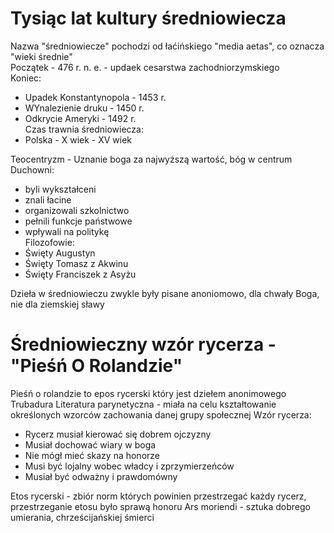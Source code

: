 # Tysiąc lat kultury średniowiecza
Nazwa "średniowiecze" pochodzi od łaćińskiego "media aetas", co oznacza "wieki średnie"  
Początek - 476 r. n. e. - updaek cesarstwa zachodniorzymskiego  
Koniec:  
- Upadek Konstantynopola - 1453 r.  
- WYnalezienie druku - 1450 r.  
- Odkrycie Ameryki - 1492 r.  
Czas trawnia średniowiecza:  
- Polska - X wiek - XV wiek    
  
Teocentryzm - Uznanie boga za najwyższą wartość, bóg w centrum    
Duchowni:  
- byli wykształceni  
- znali łacine  
- organizowali szkolnictwo  
- pełnili funkcje państwowe  
- wpływali na politykę  
Filozofowie:  
- Święty Augustyn  
- Święty Tomasz z Akwinu  
- Święty Franciszek z Asyżu  
  
Dzieła w średniowieczu zwykle były pisane anoniomowo, dla chwały Boga, nie dla ziemskiej sławy  
  
# Średniowieczny wzór rycerza - "Pieśń O Rolandzie"  
Pieśń o rolandzie to epos rycerski który jest dziełem anonimowego Trubadura
Literatura parynetyczna - miała na celu kształtowanie określonych wzorców zachowania danej grupy społecznej
Wzór rycerza:
- Rycerz musiał kierować się dobrem ojczyzny
- Musiał dochować wiary w boga
- Nie mógł mieć skazy na honorze
- Musi być lojalny wobec władcy i zprzymierzeńców
- Musiał być odważny i prawdomówny

Etos rycerski - zbiór norm których powinien przestrzegać każdy rycerz, przestrzeganie etosu było sprawą honoru 
Ars moriendi - sztuka dobrego umierania, chrześcijańskiej śmierci
